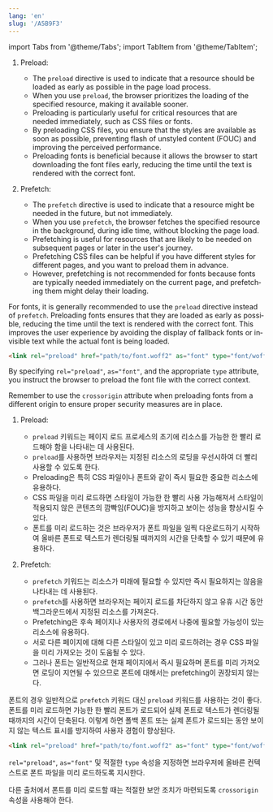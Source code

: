 ```yaml
---
lang: 'en'
slug: '/A5B9F3'
---
```


import Tabs from '@theme/Tabs';
import TabItem from '@theme/TabItem';

<Tabs groupId='lang' queryString>
<TabItem value='en' label='English 🇺🇸' lang='en-US' default>
<div lang='en-US'>

1. Preload:
   - The `preload` directive is used to indicate that a resource should be loaded as early as possible in the page load process.
   - When you use `preload`, the browser prioritizes the loading of the specified resource, making it available sooner.
   - Preloading is particularly useful for critical resources that are needed immediately, such as CSS files or fonts.
   - By preloading CSS files, you ensure that the styles are available as soon as possible, preventing flash of unstyled content (FOUC) and improving the perceived performance.
   - Preloading fonts is beneficial because it allows the browser to start downloading the font files early, reducing the time until the text is rendered with the correct font.

2. Prefetch:
   - The `prefetch` directive is used to indicate that a resource might be needed in the future, but not immediately.
   - When you use `prefetch`, the browser fetches the specified resource in the background, during idle time, without blocking the page load.
   - Prefetching is useful for resources that are likely to be needed on subsequent pages or later in the user's journey.
   - Prefetching CSS files can be helpful if you have different styles for different pages, and you want to preload them in advance.
   - However, prefetching is not recommended for fonts because fonts are typically needed immediately on the current page, and prefetching them might delay their loading.

For fonts, it is generally recommended to use the `preload` directive instead of `prefetch`. Preloading fonts ensures that they are loaded as early as possible, reducing the time until the text is rendered with the correct font. This improves the user experience by avoiding the display of fallback fonts or invisible text while the actual font is being loaded.

```html
<link rel="preload" href="path/to/font.woff2" as="font" type="font/woff2" crossorigin />
```

By specifying `rel="preload"`, `as="font"`, and the appropriate `type` attribute, you instruct the browser to preload the font file with the correct context.

Remember to use the `crossorigin` attribute when preloading fonts from a different origin to ensure proper security measures are in place.

</div>
</TabItem>
<TabItem value='ko' label='한국어 🇰🇷' lang='ko-KR'>
<div lang='ko-KR'>

1. Preload:
   - `preload` 키워드는 페이지 로드 프로세스의 초기에 리소스를 가능한 한 빨리 로드해야 함을 나타내는 데 사용된다.
   - `preload`를 사용하면 브라우저는 지정된 리소스의 로딩을 우선시하여 더 빨리 사용할 수 있도록 한다.
   - Preloading은 특히 CSS 파일이나 폰트와 같이 즉시 필요한 중요한 리소스에 유용하다.
   - CSS 파일을 미리 로드하면 스타일이 가능한 한 빨리 사용 가능해져서 스타일이 적용되지 않은 콘텐츠의 깜빡임(FOUC)을 방지하고 보이는 성능을 향상시킬 수 있다.
   - 폰트를 미리 로드하는 것은 브라우저가 폰트 파일을 일찍 다운로드하기 시작하여 올바른 폰트로 텍스트가 렌더링될 때까지의 시간을 단축할 수 있기 때문에 유용하다.

2. Prefetch:
   - `prefetch` 키워드는 리소스가 미래에 필요할 수 있지만 즉시 필요하지는 않음을 나타내는 데 사용된다.
   - `prefetch`를 사용하면 브라우저는 페이지 로드를 차단하지 않고 유휴 시간 동안 백그라운드에서 지정된 리소스를 가져온다.
   - Prefetching은 후속 페이지나 사용자의 경로에서 나중에 필요할 가능성이 있는 리소스에 유용하다.
   - 서로 다른 페이지에 대해 다른 스타일이 있고 미리 로드하려는 경우 CSS 파일을 미리 가져오는 것이 도움될 수 있다.
   - 그러나 폰트는 일반적으로 현재 페이지에서 즉시 필요하며 폰트를 미리 가져오면 로딩이 지연될 수 있으므로 폰트에 대해서는 prefetching이 권장되지 않는다.

폰트의 경우 일반적으로 `prefetch` 키워드 대신 `preload` 키워드를 사용하는 것이 좋다. 폰트를 미리 로드하면 가능한 한 빨리 폰트가 로드되어 실제 폰트로 텍스트가 렌더링될 때까지의 시간이 단축된다. 이렇게 하면 폴백 폰트 또는 실제 폰트가 로드되는 동안 보이지 않는 텍스트 표시를 방지하여 사용자 경험이 향상된다.

```html
<link rel="preload" href="path/to/font.woff2" as="font" type="font/woff2" crossorigin />
```

`rel="preload"`, `as="font"` 및 적절한 `type` 속성을 지정하면 브라우저에 올바른 컨텍스트로 폰트 파일을 미리 로드하도록 지시한다.

다른 출처에서 폰트를 미리 로드할 때는 적절한 보안 조치가 마련되도록 `crossorigin` 속성을 사용해야 한다.

</div>
</TabItem>
</Tabs>
